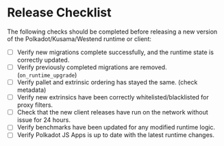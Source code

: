 # Release Checklist

The following checks should be completed before releasing a new version of the Polkadot/Kusama/Westend runtime or client:

- [ ] Verify new migrations complete successfully, and the runtime state is correctly updated.
- [ ] Verify previously completed migrations are removed. (`on_runtime_upgrade`)
- [ ] Verify pallet and extrinsic ordering has stayed the same. (check metadata)
- [ ] Verify new extrinsics have been correctly whitelisted/blacklisted for proxy filters.
- [ ] Check that the new client releases have run on the network without issue for 24 hours.
- [ ] Verify benchmarks have been updated for any modified runtime logic.
- [ ] Verify Polkadot JS Apps is up to date with the latest runtime changes.
